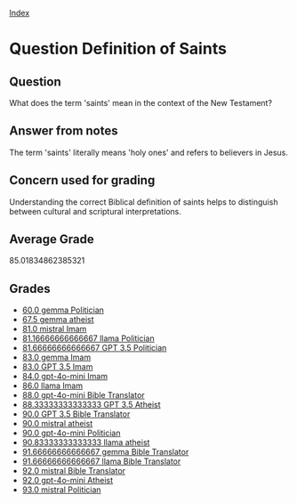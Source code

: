 
[Index](../../index.md)
# Question Definition of Saints
## Question
What does the term 'saints' mean in the context of the New Testament?

## Answer from notes
The term 'saints' literally means 'holy ones' and refers to believers in Jesus.

## Concern used for grading
Understanding the correct Biblical definition of saints helps to distinguish between cultural and scriptural interpretations.

## Average Grade
85.01834862385321

## Grades
 * [60.0 gemma Politician](../answers/gemma_Politician/Definition_of_Saints.md)
 * [67.5 gemma atheist](../answers/gemma_atheist/Definition_of_Saints.md)
 * [81.0 mistral Imam](../answers/mistral_Imam/Definition_of_Saints.md)
 * [81.16666666666667 llama Politician](../answers/llama_Politician/Definition_of_Saints.md)
 * [81.66666666666667 GPT 3.5 Politician](../answers/GPT_3.5_Politician/Definition_of_Saints.md)
 * [83.0 gemma Imam](../answers/gemma_Imam/Definition_of_Saints.md)
 * [83.0 GPT 3.5 Imam](../answers/GPT_3.5_Imam/Definition_of_Saints.md)
 * [84.0 gpt-4o-mini Imam](../answers/gpt-4o-mini_Imam/Definition_of_Saints.md)
 * [86.0 llama Imam](../answers/llama_Imam/Definition_of_Saints.md)
 * [88.0 gpt-4o-mini Bible Translator](../answers/gpt-4o-mini_Bible_Translator/Definition_of_Saints.md)
 * [88.33333333333333 GPT 3.5 Atheist](../answers/GPT_3.5_Atheist/Definition_of_Saints.md)
 * [90.0 GPT 3.5 Bible Translator](../answers/GPT_3.5_Bible_Translator/Definition_of_Saints.md)
 * [90.0 mistral atheist](../answers/mistral_atheist/Definition_of_Saints.md)
 * [90.0 gpt-4o-mini Politician](../answers/gpt-4o-mini_Politician/Definition_of_Saints.md)
 * [90.83333333333333 llama atheist](../answers/llama_atheist/Definition_of_Saints.md)
 * [91.66666666666667 gemma Bible Translator](../answers/gemma_Bible_Translator/Definition_of_Saints.md)
 * [91.66666666666667 llama Bible Translator](../answers/llama_Bible_Translator/Definition_of_Saints.md)
 * [92.0 mistral Bible Translator](../answers/mistral_Bible_Translator/Definition_of_Saints.md)
 * [92.0 gpt-4o-mini Atheist](../answers/gpt-4o-mini_Atheist/Definition_of_Saints.md)
 * [93.0 mistral Politician](../answers/mistral_Politician/Definition_of_Saints.md)
